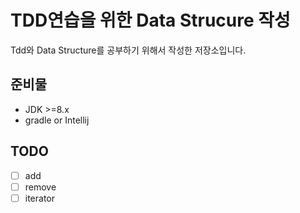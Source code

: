 # TDD연습을 위한 Data Strucure 작성
Tdd와 Data Structure를 공부하기 위해서 작성한 저장소입니다.

## 준비물
* JDK >=8.x
* gradle or Intellij

## TODO
- [ ] add
- [ ] remove
- [ ] iterator
